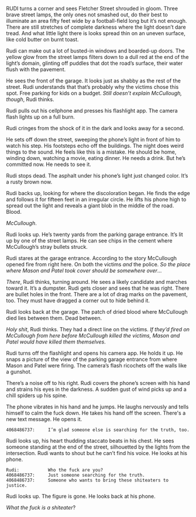 RUDI turns a corner and sees Fletcher Street shrouded in gloom. Three brave
street lamps, the only ones not smashed out, do their best to illuminate an area
fifty feet wide by a football-field long but it’s not enough. There are still
stretches of complete darkness where the light doesn’t dare tread. And what
little light there is looks spread thin on an uneven surface, like cold butter
on burnt toast.

Rudi can make out a lot of busted-in windows and boarded-up doors. The yellow
glow from the street lamps filters down to a dull red at the end of the light’s
domain, glinting off puddles that dot the road’s surface, their water flush with
the pavement.

He sees the front of the garage. It looks just as shabby as the rest of the
street. Rudi understands that that’s probably why the victims chose this spot.
Free parking for kids on a budget. _Still doesn’t explain McCullough, though_,
Rudi thinks.

Rudi pulls out his cellphone and presses his flashlight app. The camera flash
lights up on a full burn.

Rudi cringes from the shock of it in the dark and looks away for a second.

He sets off down the street, sweeping the phone’s light in front of him to watch
his step. His footsteps echo off the buildings. The night does weird things to
the sound. He feels like this is a mistake. He should be home, winding down,
watching a movie, eating dinner. He needs a drink. But he’s committed now. He
needs to see it.

Rudi stops dead. The asphalt under his phone’s light just changed color. It’s a
rusty brown now.

Rudi backs up, looking for where the discoloration began. He finds the edge and
follows it for fifteen feet in an irregular circle. He lifts his phone high to
spread out the light and reveals a giant blob in the middle of the road. Blood.

_McCullough_.

Rudi looks up. He’s twenty yards from the parking garage entrance. It’s lit up
by one of the street lamps. He can see chips in the cement where McCullough’s
stray bullets struck.

Rudi stares at the garage entrance. According to the story McCullough opened
fire from right here. On both the victims _and_ the police. _So the place where
Mason and Patel took cover should be somewhere over_...

_There_, Rudi thinks, turning around. He sees a likely candidate and marches
toward it. It’s a dumpster. Rudi gets closer and sees that he was right. There
are bullet holes in the front. There are a lot of drag marks on the pavement,
too. They must have dragged a corner out to hide behind it.

Rudi looks back at the garage. The patch of dried blood where McCullough died
lies between them. Dead between.

_Holy shit_, Rudi thinks. They had a direct line on the victims. _If they’d
fired on McCullough from here before McCullough killed the victims, Mason and
Patel would have killed them themselves_.

Rudi turns off the flashlight and opens his camera app. He holds it up. He snaps
a picture of the view of the parking garage entrance from where Mason and Patel
were firing. The camera’s flash ricochets off the walls like a gunshot.

There’s a noise off to his right. Rudi covers the phone’s screen with his hand
and strains his eyes in the darkness. A sudden gust of wind picks up and a chill
spiders up his spine.

The phone vibrates in his hand and he jumps. He laughs nervously and tells
himself to calm the fuck down. He takes his hand off the screen. There's a new
text message. He opens it.

```
4068486737:     I’m glad someone else is searching for the truth, too.
```

Rudi looks up, his heart thudding staccato beats in his chest. He sees someone
standing at the end of the street, silhouetted by the lights from the
intersection. Rudi wants to shout but he can’t find his voice. He looks at his
phone.

```
Rudi:           Who the fuck are you?
4068486737:     Just someone searching for the truth.
4068486737:     Someone who wants to bring these shiteaters to justice.
```

Rudi looks up. The figure is gone. He looks back at his phone.

_What the fuck is a shiteater_?
